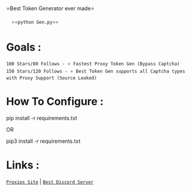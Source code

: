 ⭐Best Token Generator ever made⭐

      ⭐⭐python Gen.py⭐⭐

# Goals : 

`100 Stars/80 Follows - ⭐ Fastest Proxy Token Gen (Bypass Captcha)`<br />
`150 Stars/120 Follows - ⭐ Best Token Gen supports all Captcha types with Proxy Support (Source Leaked)`

# How To Configure : 

pip install -r requirements.txt 

OR 

pip3 install -r requirements.txt 

# Links : 

[`Proxies Site`](https://intenseproxy.com/) | [`Best Discord Server`](https://discord.gg/viertel)
